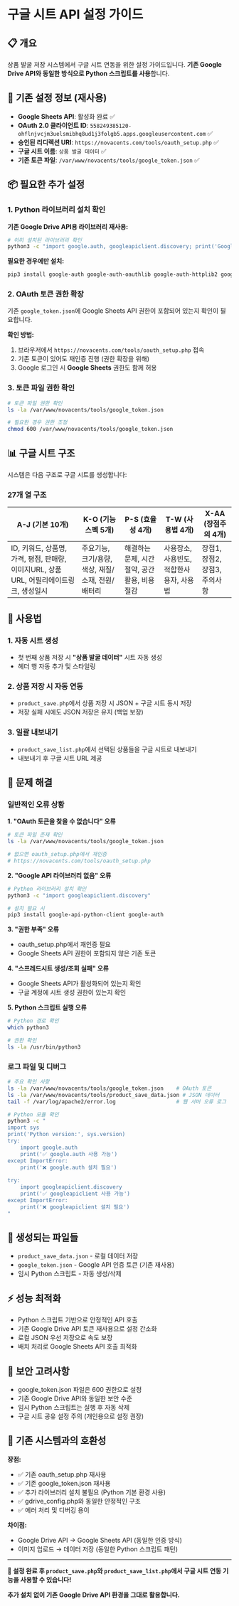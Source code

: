 # 구글 시트 API 설정 가이드

## 📋 개요
상품 발굴 저장 시스템에서 구글 시트 연동을 위한 설정 가이드입니다.
**기존 Google Drive API와 동일한 방식으로 Python 스크립트를 사용**합니다.

## 🔧 기존 설정 정보 (재사용)
- **Google Sheets API**: 활성화 완료 ✅
- **OAuth 2.0 클라이언트 ID**: `558249385120-ohflnjvcjm3uelsmibhq8ud1j3folgb5.apps.googleusercontent.com` ✅
- **승인된 리디렉션 URI**: `https://novacents.com/tools/oauth_setup.php` ✅
- **구글 시트 이름**: `상품 발굴 데이터` ✅
- **기존 토큰 파일**: `/var/www/novacents/tools/google_token.json` ✅

## 📦 필요한 추가 설정

### 1. Python 라이브러리 설치 확인

**기존 Google Drive API용 라이브러리 재사용:**
```bash
# 이미 설치된 라이브러리 확인
python3 -c "import google.auth, googleapiclient.discovery; print('Google API 라이브러리 사용 가능')"
```

**필요한 경우에만 설치:**
```bash
pip3 install google-auth google-auth-oauthlib google-auth-httplib2 google-api-python-client
```

### 2. OAuth 토큰 권한 확장

기존 `google_token.json`에 Google Sheets API 권한이 포함되어 있는지 확인이 필요합니다.

**확인 방법:**
1. 브라우저에서 `https://novacents.com/tools/oauth_setup.php` 접속
2. 기존 토큰이 있어도 재인증 진행 (권한 확장을 위해)
3. Google 로그인 시 **Google Sheets** 권한도 함께 허용

### 3. 토큰 파일 권한 확인

```bash
# 토큰 파일 권한 확인
ls -la /var/www/novacents/tools/google_token.json

# 필요한 경우 권한 조정
chmod 600 /var/www/novacents/tools/google_token.json
```

## 📊 구글 시트 구조

시스템은 다음 구조로 구글 시트를 생성합니다:

### 27개 열 구조
| A-J (기본 10개) | K-O (기능스펙 5개) | P-S (효율성 4개) | T-W (사용법 4개) | X-AA (장점주의 4개) |
|---|---|---|---|---|
| ID, 키워드, 상품명, 가격, 평점, 판매량, 이미지URL, 상품URL, 어필리에이트링크, 생성일시 | 주요기능, 크기/용량, 색상, 재질/소재, 전원/배터리 | 해결하는문제, 시간절약, 공간활용, 비용절감 | 사용장소, 사용빈도, 적합한사용자, 사용법 | 장점1, 장점2, 장점3, 주의사항 |

## 🔄 사용법

### 1. 자동 시트 생성
- 첫 번째 상품 저장 시 **"상품 발굴 데이터"** 시트 자동 생성
- 헤더 행 자동 추가 및 스타일링

### 2. 상품 저장 시 자동 연동
- `product_save.php`에서 상품 저장 시 JSON + 구글 시트 동시 저장
- 저장 실패 시에도 JSON 저장은 유지 (백업 보장)

### 3. 일괄 내보내기
- `product_save_list.php`에서 선택된 상품들을 구글 시트로 내보내기
- 내보내기 후 구글 시트 URL 제공

## 🚨 문제 해결

### 일반적인 오류 상황

**1. "OAuth 토큰을 찾을 수 없습니다" 오류**
```bash
# 토큰 파일 존재 확인
ls -la /var/www/novacents/tools/google_token.json

# 없으면 oauth_setup.php에서 재인증
# https://novacents.com/tools/oauth_setup.php
```

**2. "Google API 라이브러리 없음" 오류**
```bash
# Python 라이브러리 설치 확인
python3 -c "import googleapiclient.discovery"

# 설치 필요 시
pip3 install google-api-python-client google-auth
```

**3. "권한 부족" 오류**
- oauth_setup.php에서 재인증 필요
- Google Sheets API 권한이 포함되지 않은 기존 토큰

**4. "스프레드시트 생성/조회 실패" 오류**
- Google Sheets API가 활성화되어 있는지 확인
- 구글 계정에 시트 생성 권한이 있는지 확인

**5. Python 스크립트 실행 오류**
```bash
# Python 경로 확인
which python3

# 권한 확인
ls -la /usr/bin/python3
```

### 로그 파일 및 디버그

```bash
# 주요 확인 사항
ls -la /var/www/novacents/tools/google_token.json    # OAuth 토큰
ls -la /var/www/novacents/tools/product_save_data.json # JSON 데이터
tail -f /var/log/apache2/error.log                   # 웹 서버 오류 로그

# Python 모듈 확인
python3 -c "
import sys
print('Python version:', sys.version)
try:
    import google.auth
    print('✅ google.auth 사용 가능')
except ImportError:
    print('❌ google.auth 설치 필요')
    
try:
    import googleapiclient.discovery
    print('✅ googleapiclient 사용 가능')  
except ImportError:
    print('❌ googleapiclient 설치 필요')
"
```

## 📁 생성되는 파일들

- `product_save_data.json` - 로컬 데이터 저장
- `google_token.json` - Google API 인증 토큰 (기존 재사용)
- 임시 Python 스크립트 - 자동 생성/삭제

## ⚡ 성능 최적화

- Python 스크립트 기반으로 안정적인 API 호출
- 기존 Google Drive API 토큰 재사용으로 설정 간소화
- 로컬 JSON 우선 저장으로 속도 보장
- 배치 처리로 Google Sheets API 호출 최적화

## 🔐 보안 고려사항

- google_token.json 파일은 600 권한으로 설정
- 기존 Google Drive API와 동일한 보안 수준
- 임시 Python 스크립트는 실행 후 자동 삭제
- 구글 시트 공유 설정 주의 (개인용으로 설정 권장)

## 🔄 기존 시스템과의 호환성

**장점:**
- ✅ 기존 oauth_setup.php 재사용
- ✅ 기존 google_token.json 재사용  
- ✅ 추가 라이브러리 설치 불필요 (Python 기본 환경 사용)
- ✅ gdrive_config.php와 동일한 안정적인 구조
- ✅ 에러 처리 및 디버깅 용이

**차이점:**
- Google Drive API → Google Sheets API (동일한 인증 방식)
- 이미지 업로드 → 데이터 저장 (동일한 Python 스크립트 패턴)

---

**🚀 설정 완료 후 `product_save.php`와 `product_save_list.php`에서 구글 시트 연동 기능을 사용할 수 있습니다!**

**추가 설치 없이 기존 Google Drive API 환경을 그대로 활용합니다.**